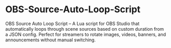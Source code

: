 # OBS-Source-Auto-Loop-Script
OBS Source Auto Loop Script – A Lua script for OBS Studio that automatically loops through scene sources based on custom duration from a JSON config. Perfect for streamers to rotate images, videos, banners, and announcements without manual switching.
